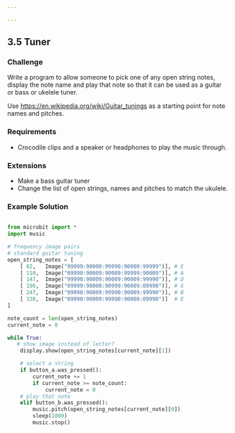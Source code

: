 ```yaml
---

---
```

## 3.5 Tuner

### Challenge

Write a program to allow someone to pick one of any open string notes,
display the note name and play that note so that it can be used as a
guitar or bass or ukelele tuner.

Use https://en.wikipedia.org/wiki/Guitar_tunings as a starting point for
note names and pitches.


### Requirements

* Crocodile clips and a speaker or headphones to play the music through.


### Extensions

* Make a bass guitar tuner
* Change the list of open strings, names and pitches to match the ukulele.


### Example Solution


```python

from microbit import *
import music

# frequency image pairs
# standard guitar tuning
open_string_notes = [
    [ 82,   Image("99999:90000:99990:90000:99999")], # E
    [ 110,  Image("09990:90009:90009:99999:90009")], # A
    [ 147,  Image("99990:90009:90009:90009:99990")], # D
    [ 196,  Image("09999:90000:90999:90009:09990")], # G
    [ 247,  Image("99990:90009:99990:90009:99990")], # B
    [ 330,  Image("09990:90009:99990:90000:09990")]  # E
]

note_count = len(open_string_notes)
current_note = 0

while True:
   # show image instead of letter?
    display.show(open_string_notes[current_note][1])

    # select a string
    if button_a.was_pressed():
        current_note += 1
        if current_note >= note_count:
            current_note = 0
    # play that note
    elif button_b.was_pressed():
        music.pitch(open_string_notes[current_note][0])
        sleep(1000)
        music.stop()

```

